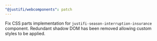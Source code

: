 ```yaml
---
"@justifi/webcomponents": patch
---
```


Fix CSS parts implementation for `justifi-season-interruption-insurance` component. Redundant shadow DOM has been removed allowing custom styles to be applied.